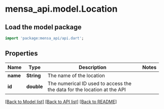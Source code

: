 # mensa_api.model.Location

## Load the model package
```dart
import 'package:mensa_api/api.dart';
```

## Properties
Name | Type | Description | Notes
------------ | ------------- | ------------- | -------------
**name** | **String** | The name of the location | 
**id** | **double** | The numerical ID used to access the the data for the location at the API | 

[[Back to Model list]](../README.md#documentation-for-models) [[Back to API list]](../README.md#documentation-for-api-endpoints) [[Back to README]](../README.md)


